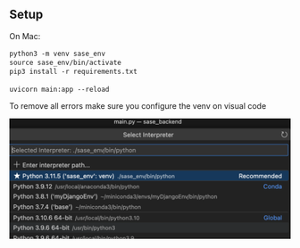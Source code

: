 
## Setup

On Mac:

```
python3 -m venv sase_env
source sase_env/bin/activate
pip3 install -r requirements.txt

uvicorn main:app --reload
```


To remove all errors make sure you configure the venv on visual code

![](./img/2023-10-08-00-37-08.png)